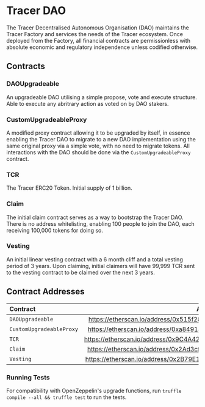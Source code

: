 # Tracer DAO
The Tracer Decentralised Autonomous Organisation (DAO) maintains the Tracer Factory and services the needs of the Tracer ecosystem. Once deployed from the Factory, all financial contracts are permissionless with absolute economic and regulatory independence unless codified otherwise.

## Contracts
### DAOUpgradeable
An upgradeable DAO utilising a simple propose, vote and execute structure. Able to execute any abritrary action as voted on by DAO stakers.

### CustomUpgradeableProxy
A modified proxy contract allowing it to be upgraded by itself, in essence enabling the Tracer DAO to migrate to a new DAO implementation using the same original proxy via a simple vote, with no need to migrate tokens. All interactions with the DAO should be done via the `CustomUpgradeableProxy` contract.

### TCR
The Tracer ERC20 Token. Initial supply of 1 billion.

### Claim
The initial claim contract serves as a way to bootstrap the Tracer DAO. There is no address whitelisting, enabling 100 people to join the DAO, each receiving 100,000 tokens for doing so.

### Vesting
An initial linear vesting contract with a 6 month cliff and a total vesting period of 3 years. Upon claiming, initial claimers will have 99,999 TCR sent to the vesting contract to be claimed over the next 3 years.

## Contract Addresses
| Contract                   | Address                                                                 |
| :------------------------- | :---------------------------------------------------------------------: |
| `DAOUpgradeable`           | https://etherscan.io/address/0x515f2815c950c8385c1c3c30b63adf3207aa259a |
| `CustomUpgradeableProxy`   | https://etherscan.io/address/0xa84918f3280d488eb3369cb713ec53ce386b6cba |
| `TCR`                      | https://etherscan.io/address/0x9C4A4204B79dd291D6b6571C5BE8BbcD0622F050 |
| `Claim`                    | https://etherscan.io/address/0x2Ad3cf980eB7Cd382ebaf12C7C8D995bfEa17A11 |
| `Vesting`                  | https://etherscan.io/address/0x2B79E11984514Ece5B2Db561F49c0466cC7659EA |

### Running Tests
For compatibility with OpenZeppelin's upgrade functions, run `truffle compile --all && truffle test` to run the tests.
